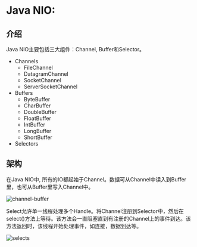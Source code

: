 # Java NIO:
## 介绍
Java NIO主要包括三大组件：Channel, Buffer和Selector。

- Channels
  - FileChannel
  - DatagramChannel
  - SocketChannel
  - ServerSocketChannel
- Buffers
  - ByteBuffer
  - CharBuffer
  - DoubleBuffer
  - FloatBuffer
  - IntBuffer
  - LongBuffer
  - ShortBuffer
- Selectors

## 架构
在Java NIO中, 所有的IO都起始于Channel。数据可从Channel中读入到Buffer里，也可从Buffer里写入Channel中。

![channel-buffer](http://7xq5i5.com1.z0.glb.clouddn.com/img_channels_buffers.png)

Select允许单一线程处理多个Handle。将Channel注册到Selector中，然后在select()方法上等待。该方法会一直阻塞直到有注册的Channel上的事件到达。该方法返回时，该线程开始处理事件，如连接，数据到达等。

![selects](http://7xq5i5.com1.z0.glb.clouddn.com/img_selectors.png)



